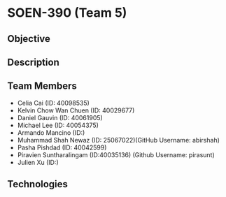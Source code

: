 # SOEN-390 (Team 5)

## Objective


## Description


## Team Members
- Celia Cai (ID: 40098535)
- Kelvin Chow Wan Chuen (ID: 40029677)
- Daniel Gauvin (ID: 40061905)
- Michael Lee (ID: 40054375)
- Armando Mancino (ID:)
- Muhammad Shah Newaz (ID: 25067022)(GitHub Username: abirshah)
- Pasha Pishdad (ID: 40042599)
- Piravien Suntharalingam (ID:40035136) (Github Username: pirasunt)
- Julien Xu (ID:)


## Technologies
